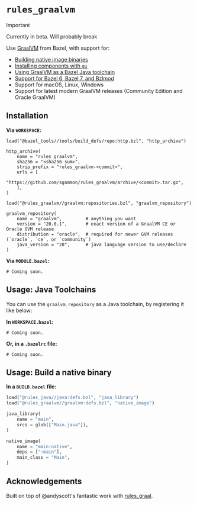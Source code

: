 # `rules_graalvm`

> [!IMPORTANT]  
> Currently in beta. Will probably break

Use [GraalVM](https://graalvm.org) from Bazel, with support for:

- [Building native image binaries](./docs/native-image.md)
- [Installing components with `gu`](./docs/components.md)
- [Using GraalVM as a Bazel Java toolchain](./docs/toolchain.md)
- [Support for Bazel 6, Bazel 7, and Bzlmod](./docs/modern-bazel.md)
- Support for macOS, Linux, Windows
- Support for latest modern GraalVM releases (Community Edition and Oracle GraalVM)

## Installation

**Via `WORKSPACE`:**
```starlark
load("@bazel_tools//tools/build_defs/repo:http.bzl", "http_archive")

http_archive(
    name = "rules_graalvm",
    sha256 = "<sha256 sum>",
    strip_prefix = "rules_graalvm-<commit>",
    urls = [
        "https://github.com/sgammon/rules_graalvm/archive/<commit>.tar.gz",
    ],
)

load("@rules_graalvm//graalvm:repositories.bzl", "graalvm_repository")

graalvm_repository(
    name = "graalvm",         # anything you want
    version = "20.0.1",       # exact version of a GraalVM CE or Oracle GVM release
    distribution = "oracle",  # required for newer GVM releases (`oracle`, `ce`, or `community`)
    java_version = "20",      # java language version to use/declare
)
```

**Via `MODULE.bazel`:**
```starlark
# Coming soon.
```

## Usage: Java Toolchains

You can use the `graalvm_repository` as a Java toolchain, by registering it like below:

**In `WORKSPACE.bazel`:**
```starlark
# Coming soon.
```

**Or, in a `.bazelrc` file:**
```
# Coming soon.
```

## Usage: Build a native binary

**In a `BUILD.bazel` file:**
```python
load("@rules_java//java:defs.bzl", "java_library")
load("@rules_graalvm//graalvm:defs.bzl", "native_image")

java_library(
    name = "main",
    srcs = glob(["Main.java"]),
)

native_image(
    name = "main-native",
    deps = [":main"],
    main_class = "Main",
)
```

## Acknowledgements

Built on top of @andyscott's fantastic work with [rules_graal](https://github.com/andyscott/rules_graal).
